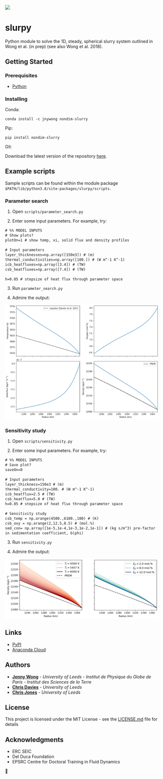 ![](https://api.travis-ci.org/jnywong/nondim-slurry.svg?branch=master&status=passed)

# slurpy

Python module to solve the 1D, steady, spherical slurry system outlined in Wong et al.
(in prep) (see also Wong et al. 2018).

## Getting Started

### Prerequisites
- [Python](https://www.python.org/)

### Installing
Conda:
```
conda install -c jnywong nondim-slurry
```

Pip:
```
pip install nondim-slurry
```

Git:

Download the latest version of the repository [here](https://github.com/jnywong/nondim-slurry).

## Example scripts

Sample scripts can be found within the module package `$PATH/lib/python3.8/site-packages/slurpy/scripts`.

### Parameter search

1. Open `scripts/parameter_search.py`

2. Enter some input parameters. For example, try:

```
# %% MODEL INPUTS
# Show plots?
plotOn=1 # show temp, xi, solid flux and density profiles

# Input parameters
layer_thicknesses=np.array([150e3]) # (m)
thermal_conductivities=np.array([100.]) # (W m^-1 K^-1)
icb_heatfluxes=np.array([3.4]) # (TW)
csb_heatfluxes=np.array([7.4]) # (TW)

h=0.05 # stepsize of heat flux through parameter space
```

3. Run `parameter_search.py`

4. Admire the output:

![](https://raw.githubusercontent.com/jnywong/nondim-slurry/master/slurpy/docs/simple_output.png)

### Sensitivity study

1. Open `scripts/sensitivity.py`

2. Enter some input parameters. For example, try:

```
# %% MODEL INPUTS
# Save plot?
saveOn=0

# Input parameters
layer_thickness=150e3 # (m)
thermal_conductivity=100. # (W m^-1 K^-1)
icb_heatflux=2.5 # (TW)
csb_heatflux=5.0 # (TW)
h=0.05 # stepsize of heat flux through parameter space

# Sensitivity study
csb_temp = np.arange(4500.,6100.,100) # (K)
csb_oxy = np.arange(2,12.5,0.5) # (mol.%)
sed_con= np.array([1e-5,1e-4,1e-3,1e-2,1e-1]) # (kg s/m^3) pre-factor in sedimentation coefficient, b(phi)
```

3. Run `sensitivity.py`

4. Admire the output:

![hello!](https://raw.githubusercontent.com/jnywong/nondim-slurry/master/slurpy/docs/sensitivity_example.png)

## Links
* [PyPI](https://test.pypi.org/project/slurpy/)
* [Anaconda Cloud](https://anaconda.org/jnywong/nondim-slurry)

## Authors

* [**Jenny Wong**](https://jnywong.github.io/) - *University of Leeds - Institut de Physique du Globe de Paris - Institut des Sciences de la Terre*
* [**Chris Davies**](https://environment.leeds.ac.uk/see/staff/1225/dr-chris-davies) - *University of Leeds*
* [**Chris Jones**](https://eps.leeds.ac.uk/maths/staff/4042/professor-christopher-jones-) - *University of Leeds*

## License

This project is licensed under the MIT License - see the [LICENSE.md](LICENSE.md) file for details

## Acknowledgments

* ERC SEIC
* Del Duca Foundation
* EPSRC Centre for Doctoral Training in Fluid Dynamics

:tada:
